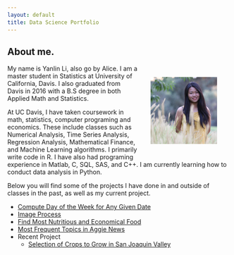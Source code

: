 ```yaml
---
layout: default
title: Data Science Portfolio
---
```


## [](#header-1)About me.

<img src="ProfilePic.JPG" style="float: right; padding: 2em" width="30%">

 My name is Yanlin Li, also go by Alice. I am a master student in Statistics at University of California, Davis. I also graduated from Davis in 2016 with a B.S degree in both Applied Math and Statistics.

At UC Davis, I have taken coursework in math, statistics, computer programing and economics. These include classes such as Numerical Analysis, Time Series Analysis, Regression Analysis, Mathematical Finance, and Machine Learning algorithms. I primarily write code in R. I have also had programing experience in Matlab, C, SQL, SAS, and C++. I am currently learning how to conduct data analysis in Python. 

Below you will find some of the projects I have done in and outside of classes in the past, as well as my current project.  

-   [Compute Day of the Week for Any Given Date](md_Week)
-   [Image Process](CatImage/md_cat)
-   [Find Most Nutritious and Economical Food](md_Food)
-   [Most Frequent Topics in Aggie News](AggieNews/AggieNews)
-   Recent Project 
    - [Selection of Crops to Grow in San Joaquin Valley](https://zoeyyizhou.github.io/141BProject/)


